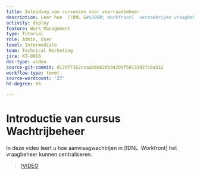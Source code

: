 ```yaml
---
title: Inleiding van cursussen voor voorraadbeheer
description: Leer hoe  [!DNL &#x200B; Workfront]  verzoekrijen vraagbeheer kunnen centraliseren.
activity: deploy
feature: Work Management
type: Tutorial
role: Admin, User
level: Intermediate
team: Technical Marketing
jira: KT-8956
doc-type: video
source-git-commit: d17df7162ccaab6b62db34209f50131927c0a532
workflow-type: tm+mt
source-wordcount: '27'
ht-degree: 0%

---
```


# Introductie van cursus Wachtrijbeheer

In deze video leert u hoe aanvraagwachtrijen in [!DNL &#x200B; Workfront] het vraagbeheer kunnen centraliseren.

>[!VIDEO](https://video.tv.adobe.com/v/3437596/?quality=12&learn=on&enablevpops&captions=dut)
